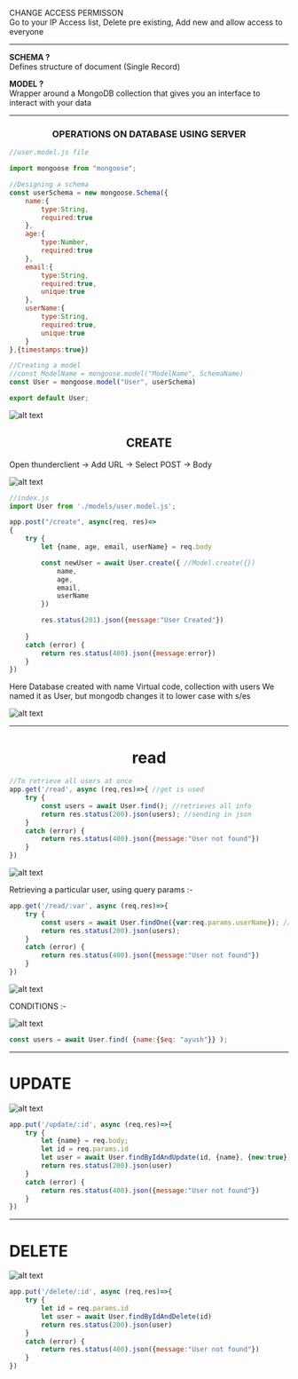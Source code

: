 CHANGE ACCESS PERMISSON  
Go to your IP Access list, Delete pre existing, Add new and allow access to everyone

---
**SCHEMA ?**  
Defines structure of document (Single Record)

**MODEL ?**  
Wrapper around a MongoDB collection that gives you an interface to interact with your data

---
### <center> OPERATIONS ON DATABASE USING SERVER




```js
//user.model.js file

import mongoose from "mongoose";

//Designing a schema
const userSchema = new mongoose.Schema({
    name:{
        type:String,
        required:true
    },
    age:{
        type:Number,
        required:true
    },
    email:{
        type:String,
        required:true,
        unique:true
    },
    userName:{
        type:String,
        required:true,
        unique:true
    }
},{timestamps:true})

//Creating a model
//const ModelName = mongoose.model("ModelName", SchemaName)
const User = mongoose.model("User", userSchema)

export default User;
```
![alt text](image-8.png)


## <center>CREATE
Open thunderclient -> Add URL -> Select POST -> Body

![alt text](image-2.png)
```js
//index.js
import User from './models/user.model.js';

app.post("/create", async(req, res)=>
{
    try {
        let {name, age, email, userName} = req.body

        const newUser = await User.create({ //Model.create({})
            name,
            age,
            email,
            userName
        })

        res.status(201).json({message:"User Created"})
        
    } 
    catch (error) {
        return res.status(400).json({message:error})
    }
})

```
Here Database created with name Virtual code, collection with users
We named it as User, but mongodb changes it to lower case with s/es

![alt text](image-3.png)

---
# <center>read

```js
//To retrieve all users at once
app.get('/read', async (req,res)=>{ //get is used
    try {
        const users = await User.find(); //retrieves all info
        return res.status(200).json(users); //sending in json
    } 
    catch (error) {
        return res.status(400).json({message:"User not found"})
    }
})
```
![alt text](image-4.png)

Retrieving a particular user, using query params :-
```js
app.get('/read/:var', async (req,res)=>{ 
    try {
        const users = await User.findOne({var:req.params.userName}); //findOne({})
        return res.status(200).json(users);
    } 
    catch (error) {
        return res.status(400).json({message:"User not found"})
    } 
})
```
![alt text](image-5.png)

CONDITIONS :- 

![alt text](image-10.png)
```js
const users = await User.find( {name:{$eq: "ayush"}} ); 
```

---
# UPDATE
![alt text](image-11.png)
```js
app.put('/update/:id', async (req,res)=>{ 
    try {
        let {name} = req.body;
        let id = req.params.id
        let user = await User.findByIdAndUpdate(id, {name}, {new:true})
        return res.status(200).json(user)
    } 
    catch (error) {
        return res.status(400).json({message:"User not found"})
    } 
})
```
---
# DELETE
![alt text](image-11.png)
```js
app.put('/delete/:id', async (req,res)=>{ 
    try {
        let id = req.params.id
        let user = await User.findByIdAndDelete(id)
        return res.status(200).json(user)
    } 
    catch (error) {
        return res.status(400).json({message:"User not found"})
    } 
})
```